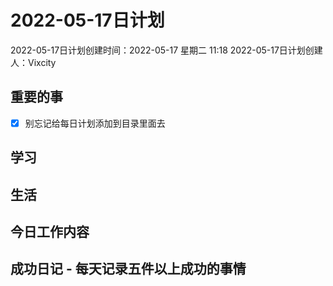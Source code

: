 # 2022-05-17日计划

2022-05-17日计划创建时间：2022-05-17 星期二  11:18
2022-05-17日计划创建人：Vixcity

## 重要的事
- [x] 别忘记给每日计划添加到目录里面去

## 学习

## 生活

## 今日工作内容

## 成功日记 - 每天记录五件以上成功的事情